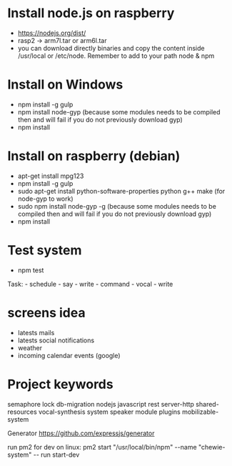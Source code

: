 # Install node.js on raspberry
- https://nodejs.org/dist/
- rasp2 -> arm7l.tar or arm6l.tar
- you can download directly binaries and copy the content inside /usr/local or /etc/node. Remember to add to your path node & npm

# Install on Windows
- npm install -g gulp
- npm install node-gyp (because some modules needs to be compiled then and will fail if you do not previously download gyp)
- npm install

# Install on raspberry (debian)
- apt-get install mpg123
- npm install -g gulp
- sudo apt-get install python-software-properties python g++ make (for node-gyp to work)
- sudo npm install node-gyp -g (because some modules needs to be compiled then and will fail if you do not previously download gyp)
- npm install

# Test system
- npm test

Task:
    - schedule
        - say
        - write
    - command
        - vocal
        - write

# screens idea
- latests mails
- latests social notifications
- weather
- incoming calendar events (google)

# Project keywords
semaphore lock db-migration nodejs javascript rest server-http shared-resources vocal-synthesis system speaker module plugins mobilizable-system 

Generator
https://github.com/expressjs/generator

run pm2 for dev on linux: pm2 start "/usr/local/bin/npm" --name "chewie-system" -- run start-dev